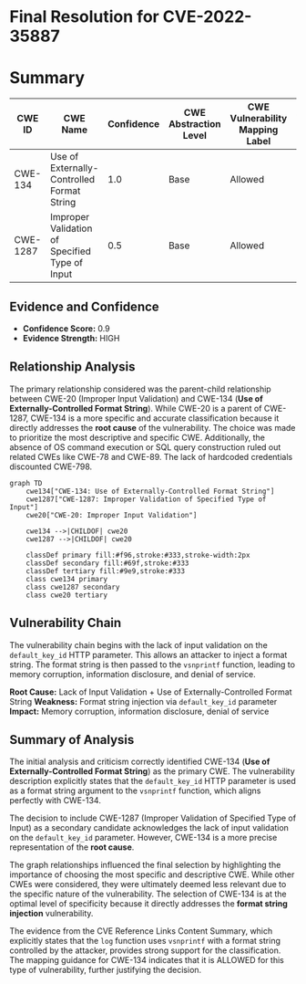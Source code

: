 # Final Resolution for CVE-2022-35887

# Summary
| CWE ID | CWE Name | Confidence | CWE Abstraction Level | CWE Vulnerability Mapping Label | CWE-Vulnerability Mapping Notes |
|---|---|---|---|---|---|
| CWE-134 | Use of Externally-Controlled Format String | 1.0 | Base | Allowed | Primary CWE |
| CWE-1287 | Improper Validation of Specified Type of Input | 0.5 | Base | Allowed | Secondary Candidate |

## Evidence and Confidence

*   **Confidence Score:** 0.9
*   **Evidence Strength:** HIGH

## Relationship Analysis
The primary relationship considered was the parent-child relationship between CWE-20 (Improper Input Validation) and CWE-134 (**Use of Externally-Controlled Format String**). While CWE-20 is a parent of CWE-1287, CWE-134 is a more specific and accurate classification because it directly addresses the **root cause** of the vulnerability. The choice was made to prioritize the most descriptive and specific CWE. Additionally, the absence of OS command execution or SQL query construction ruled out related CWEs like CWE-78 and CWE-89. The lack of hardcoded credentials discounted CWE-798.

```mermaid
graph TD
    cwe134["CWE-134: Use of Externally-Controlled Format String"]
    cwe1287["CWE-1287: Improper Validation of Specified Type of Input"]
    cwe20["CWE-20: Improper Input Validation"]
    
    cwe134 -->|CHILDOF| cwe20
    cwe1287 -->|CHILDOF| cwe20
    
    classDef primary fill:#f96,stroke:#333,stroke-width:2px
    classDef secondary fill:#69f,stroke:#333
    classDef tertiary fill:#9e9,stroke:#333
    class cwe134 primary
    class cwe1287 secondary
    class cwe20 tertiary
```

## Vulnerability Chain
The vulnerability chain begins with the lack of input validation on the `default_key_id` HTTP parameter. This allows an attacker to inject a format string. The format string is then passed to the `vsnprintf` function, leading to memory corruption, information disclosure, and denial of service.

**Root Cause:** Lack of Input Validation + Use of Externally-Controlled Format String
**Weakness:** Format string injection via `default_key_id` parameter
**Impact:** Memory corruption, information disclosure, denial of service

## Summary of Analysis
The initial analysis and criticism correctly identified CWE-134 (**Use of Externally-Controlled Format String**) as the primary CWE. The vulnerability description explicitly states that the `default_key_id` HTTP parameter is used as a format string argument to the `vsnprintf` function, which aligns perfectly with CWE-134.

The decision to include CWE-1287 (Improper Validation of Specified Type of Input) as a secondary candidate acknowledges the lack of input validation on the `default_key_id` parameter. However, CWE-134 is a more precise representation of the **root cause**.

The graph relationships influenced the final selection by highlighting the importance of choosing the most specific and descriptive CWE. While other CWEs were considered, they were ultimately deemed less relevant due to the specific nature of the vulnerability. The selection of CWE-134 is at the optimal level of specificity because it directly addresses the **format string injection** vulnerability.

The evidence from the CVE Reference Links Content Summary, which explicitly states that the `log` function uses `vsnprintf` with a format string controlled by the attacker, provides strong support for the classification. The mapping guidance for CWE-134 indicates that it is ALLOWED for this type of vulnerability, further justifying the decision.